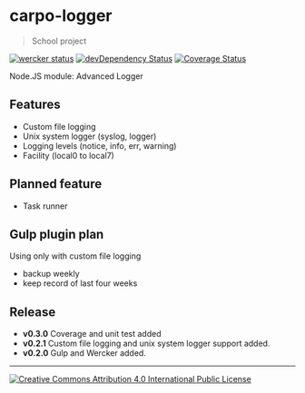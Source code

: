 carpo-logger
============
> School project

[![wercker status](https://app.wercker.com/status/634866230fc176768624a0f3c656f435/m "wercker status")](https://app.wercker.com/project/bykey/634866230fc176768624a0f3c656f435)
[![devDependency Status](https://david-dm.org/markoham/carpo-logger/dev-status.svg)](https://david-dm.org/markoham/carpo-logger#info=devDependencies)
[![Coverage Status](https://coveralls.io/repos/Markoham/carpo-logger/badge.png?branch=master)](https://coveralls.io/r/Markoham/carpo-logger?branch=master)

Node.JS module: Advanced Logger

Features
--------
* Custom file logging
* Unix system logger (syslog, logger)
* Logging levels (notice, info, err, warning)
* Facility (local0 to local7)

Planned feature
---------------
* Task runner

Gulp plugin plan
----------------
Using only with custom file logging
* backup weekly
* keep record of last four weeks

Release
-------
* **v0.3.0** Coverage and unit test added
* **v0.2.1** Custom file logging and unix system logger support added.
* **v0.2.0** Gulp and Wercker added.

- - -

[![Creative Commons Attribution 4.0 International Public License](https://i.creativecommons.org/l/by/4.0/88x31.png "Creative Commons Attribution 4.0 International Public License")](http://creativecommons.org/licenses/by/4.0/)
